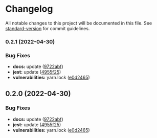 # Changelog

All notable changes to this project will be documented in this file. See [standard-version](https://github.com/conventional-changelog/standard-version) for commit guidelines.

### 0.2.1 (2022-04-30)


### Bug Fixes

* **docs:** update ([9722abf](https://github.com/eunchurn/react-windrose-chart/commit/9722abf9cf1fe9093bcf21f8795f3f6a01f4b051))
* **jest:** update ([4955f25](https://github.com/eunchurn/react-windrose-chart/commit/4955f25ab0aac8e411351fc151174422b5ecbd14))
* **vulnerabilities:** yarn.lock ([e0d2465](https://github.com/eunchurn/react-windrose-chart/commit/e0d24650ad82ac9a404941ac725f2cc3b7876067))

## 0.2.0 (2022-04-30)


### Bug Fixes

* **docs:** update ([9722abf](https://github.com/eunchurn/react-windrose-chart/commit/9722abf9cf1fe9093bcf21f8795f3f6a01f4b051))
* **jest:** update ([4955f25](https://github.com/eunchurn/react-windrose-chart/commit/4955f25ab0aac8e411351fc151174422b5ecbd14))
* **vulnerabilities:** yarn.lock ([e0d2465](https://github.com/eunchurn/react-windrose-chart/commit/e0d24650ad82ac9a404941ac725f2cc3b7876067))
